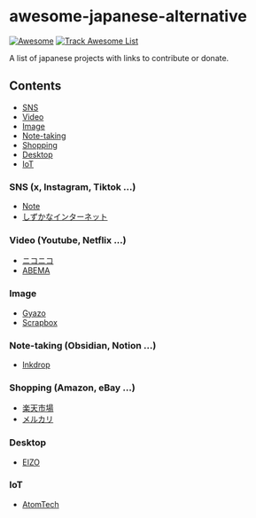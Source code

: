 # awesome-japanese-alternative

[![Awesome](https://awesome.re/badge.svg)](https://awesome.re)
[![Track Awesome List](https://www.trackawesomelist.com/badge.svg)](https://www.trackawesomelist.com/kiwamizamurai/awesome-japanese-alternative/)


A list of japanese projects with links to contribute or donate.

## Contents

- [SNS](#SNS)
- [Video](#Video)
- [Image](#Image)
- [Note-taking](#Note-taking)
- [Shopping](#Shopping)
- [Desktop](#Desktop)
- [IoT](#IoT)

### SNS (x, Instagram, Tiktok ...)

- [Note](https://note.com)
- [しずかなインターネット](https://sizu.me)

### Video (Youtube, Netflix ...)

- [ニコニコ](https://www.nicovideo.jp)
- [ABEMA](https://abema.tv)

### Image

- [Gyazo](https://gyazo.com/)
- [Scrapbox](https://scrapbox.io/product)

### Note-taking (Obsidian, Notion ...)

- [Inkdrop](https://www.inkdrop.app)

### Shopping (Amazon, eBay ...)

- [楽天市場](https://www.rakuten.co.jp)
- [メルカリ](https://jp.mercari.com)

### Desktop

- [EIZO](https://www.eizo.co.jp)

### IoT

- [AtomTech](https://www.atomtech.co.jp)
